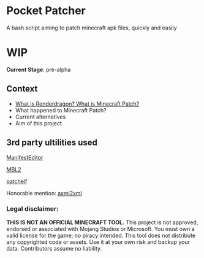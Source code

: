 # Pocket Patcher
A bash script aiming to patch minecraft apk files, quickly and easily

# WIP
**Current Stage**: pre-alpha

## Context
- [What is Renderdragon? What is Minecraft Patch?](https://github.com/CallMeSoumya2063/Pocket-Patcher/blob/main/WhatisPatchMC.md)
- What happened to Minecraft Patch?
- Current alternatives
- Aim of this project

## 3rd party ultilities used
[ManifestEditor](https://github.com/WindySha/ManifestEditor)

[MBL2](https://github.com/mcbegamerxx954/mtbinloader2)

[patchelf](https://github.com/NixOS/patchelf)

Honorable mention: [axml2xml](https://github.com/AbdurazaaqMohammed/axml2xml)

### Legal disclaimer:
**THIS IS NOT AN OFFICIAL MINECRAFT TOOL.** This project is not approved, endorsed or associated with Mojang Studios or Microsoft. You must own a valid license for the game; no piracy intended. This tool does not distribute any copyrighted code or assets. Use it at your own risk and backup your data. Contributors assume no liability.